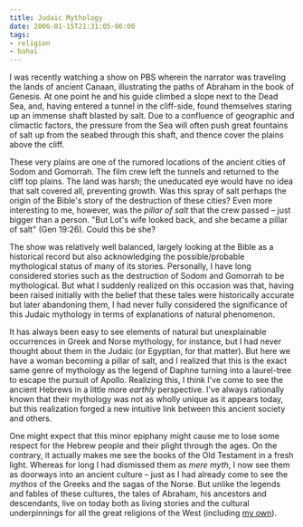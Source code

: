 ```yaml
---
title: Judaic Mythology
date: 2006-01-15T21:31:05-06:00
tags:
- religion
- bahai
---
```



I was recently watching a show on PBS wherein the narrator was traveling the
lands of ancient Canaan, illustrating the paths of Abraham in the book of
Genesis. At one point he and his guide climbed a slope next to the Dead Sea,
and, having entered a tunnel in the cliff-side, found themselves staring up an
immense shaft blasted by salt. Due to a confluence of geographic and climactic
factors, the pressure from the Sea will often push great fountains of salt up
from the seabed through this shaft, and thence cover the plains above the cliff.

These very plains are one of the rumored locations of the ancient cities of
Sodom and Gomorrah. The film crew left the tunnels and returned to the cliff top
plains. The land was harsh; the uneducated eye would have no idea that salt
covered all, preventing growth. Was this spray of salt perhaps the origin of the
Bible's story of the destruction of these cities? Even more interesting to me,
however, was the _pillar of salt_ that the crew passed – just bigger than a
person. "But Lot's wife looked back, and she became a pillar of salt" (Gen
19:26). Could this be she?

<!-- truncate -->

The show was relatively well balanced, largely looking
at the Bible as a historical record but also acknowledging the
possible/probable mythological status of many of its stories. Personally, I
have long considered stories such as the destruction of Sodom and Gomorrah to
be mythological. But what I suddenly realized on this occasion was that,
having been raised initially with the belief that these tales were
historically accurate but later abandoning them, I had never fully considered
the significance of this Judaic mythology in terms of explanations of natural
phenomenon.

It has always been easy to see elements of natural but unexplainable occurrences
in Greek and Norse mythology, for instance, but I had never thought about them
in the Judaic (or Egyptian, for that matter). But here we have a woman becoming
a pillar of salt, and I realized that this is the exact same genre of mythology
as the legend of Daphne turning into a laurel-tree to escape the pursuit of
Apollo. Realizing this, I think I've come to see the ancient Hebrews in a little
more _earthly_ perspective. I've always rationally known that their mythology
was not as wholly unique as it appears today, but this realization forged a new
intuitive link between this ancient society and others.

One might expect that this minor epiphany might cause me
to lose some respect for the Hebrew people and their plight through the ages.
On the contrary, it actually makes me see the books of the Old Testament in a
fresh light. Whereas for long I had dismissed them as _mere myth_, I now
see them as doorways into an ancient culture – just as I had already
come to see the _mythos_ of the Greeks and the sagas of the Norse. But
unlike the legends and fables of these cultures, the tales of Abraham, his
ancestors and descendants, live on today both as living stories and the
cultural underpinnings for all the great religions of the West (including
[my own](/bahai/)).

